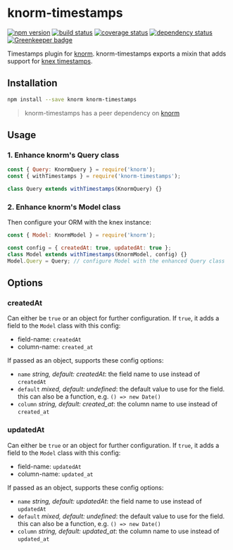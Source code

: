 # knorm-timestamps

[![npm version](https://badge.fury.io/js/knorm-timestamps.svg)](http://badge.fury.io/js/knorm-timestamps)
[![build status](https://travis-ci.org/joelmukuthu/knorm-timestamps.svg?branch=master)](https://travis-ci.org/joelmukuthu/knorm-timestamps)
[![coverage status](https://coveralls.io/repos/github/joelmukuthu/knorm-timestamps/badge.svg?branch=master)](https://coveralls.io/github/joelmukuthu/knorm-timestamps?branch=master)
[![dependency status](https://david-dm.org/joelmukuthu/knorm-timestamps.svg)](https://david-dm.org/joelmukuthu/kknorm-timestamps)
[![Greenkeeper badge](https://badges.greenkeeper.io/joelmukuthu/knorm-timestamps.svg)](https://greenkeeper.io/)

Timestamps plugin for [knorm](https://www.npmjs.com/package/knorm).
knorm-timestamps exports a mixin that adds support for
[knex timestamps](http://knexjs.org/#Schema-timestamps).

## Installation
```bash
npm install --save knorm knorm-timestamps
```
> knorm-timestamps has a peer dependency on [knorm](https://www.npmjs.com/package/knorm)

## Usage
### 1. Enhance knorm's Query class

```js
const { Query: KnormQuery } = require('knorm');
const { withTimestamps } = require('knorm-timestamps');

class Query extends withTimestamps(KnormQuery) {}
```

### 2. Enhance knorm's Model class

Then configure your ORM with the knex instance:

```js
const { Model: KnormModel } = require('knorm');

const config = { createdAt: true, updatedAt: true };
class Model extends withTimestamps(KnormModel, config) {}
Model.Query = Query; // configure Model with the enhanced Query class
```

## Options

### createdAt

Can either be `true` or an object for further configuration. If `true`, it adds
a field to the `Model` class with this config:
- field-name: `createdAt`
- column-name: `created_at`

If passed as an object, supports these config options:
- `name` *string, default: createdAt*: the field name to use instead of
  `createdAt`
- `default` *mixed, default: undefined*: the default value to use for the field.
  this can also be a function, e.g. `() => new Date()`
- `column` *string, default: created_at*: the column name to use instead of
  `created_at`

### updatedAt

Can either be `true` or an object for further configuration. If `true`, it adds
a field to the `Model` class with this config:
- field-name: `updatedAt`
- column-name: `updated_at`

If passed as an object, supports these config options:
- `name` *string, default: updatedAt*: the field name to use instead of
  `updatedAt`
- `default` *mixed, default: undefined*: the default value to use for the field.
  this can also be a function, e.g. `() => new Date()`
- `column` *string, default: updated_at*: the column name to use instead of
  `updated_at`
